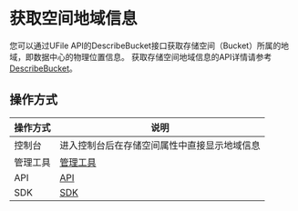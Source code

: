 

# 获取空间地域信息

您可以通过UFile API的DescribeBucket接口获取存储空间（Bucket）所属的地域，即数据中心的物理位置信息。
获取存储空间地域信息的API详情请参考[DescribeBucket](https://docs.ucloud.cn/api/ufile-api/describe_bucket)。

## 操作方式
|操作方式    |说明 |
|--------- |--------------------------------------------------------------------------------------------------------------- |
|控制台  |进入控制台后在存储空间属性中直接显示地域信息 |
|管理工具  |[管理工具](ufile/tools/tools/tools_bcket) |
|API   |[API](https://docs.ucloud.cn/api/ufile-api/README) |
|SDK   |[SDK](ufile/tools/sdk) |

